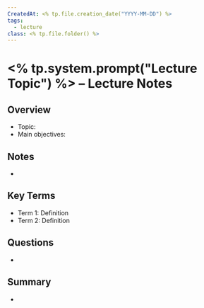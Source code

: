 ```yaml
---
CreatedAt: <% tp.file.creation_date("YYYY-MM-DD") %>
tags:
  - lecture
class: <% tp.file.folder() %>
---
```


# <% tp.system.prompt("Lecture Topic") %> – Lecture Notes

## Overview
- Topic:
- Main objectives:

## Notes
- 

## Key Terms
- Term 1: Definition
- Term 2: Definition

## Questions
- 

## Summary
- 
